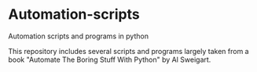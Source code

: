# Automation-scripts
Automation scripts and programs in python

This repository includes several scripts and programs largely taken from a book "Automate The Boring Stuff With Python" by Al Sweigart.

